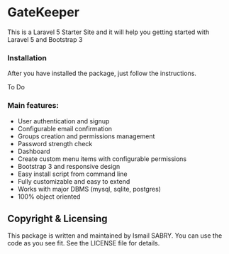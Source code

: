 # GateKeeper
This is a Laravel 5 Starter Site and it will help you getting started with Laravel 5 and Bootstrap 3

### Installation
After you have installed the package, just follow the instructions.

To Do

### Main features:
 - User authentication and signup
 - Configurable email confirmation
 - Groups creation and permissions management
 - Password strength check
 - Dashboard
 - Create custom menu items with configurable permissions
 - Bootstrap 3 and responsive design
 - Easy install script from command line
 - Fully customizable and easy to extend
 - Works with major DBMS (mysql, sqlite, postgres)
 - 100% object oriented

## Copyright & Licensing

This package is written and maintained by Ismail SABRY. 
You can use the code as you see fit. See the LICENSE file for details.
